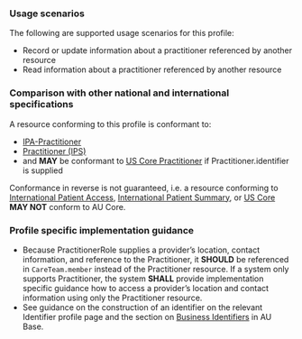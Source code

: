 ### Usage scenarios

The following are supported usage scenarios for this profile:

- Record or update information about a practitioner referenced by another resource
- Read information about a practitioner referenced by another resource


### Comparison with other national and international specifications

A resource conforming to this profile is conformant to:
- [IPA-Practitioner](http://hl7.org/fhir/uv/ipa/StructureDefinition-ipa-practitioner.html)
- [Practitioner (IPS)](http://hl7.org/fhir/uv/ips/StructureDefinition-Practitioner-uv-ips.html)
- and **MAY** be conformant to [US Core Practitioner](http://hl7.org/fhir/us/core/StructureDefinition/us-core-practitioner) if Practitioner.identifier is supplied

Conformance in reverse is not guaranteed, i.e. a resource conforming to [International Patient Access](https://build.fhir.org/ig/HL7/fhir-ipa), [International Patient Summary](http://build.fhir.org/ig/HL7/fhir-ips), or [US Core](http://hl7.org/fhir/us/core) **MAY NOT** conform to AU Core.


### Profile specific implementation guidance
- Because PractitionerRole supplies a provider’s location, contact information, and reference to the Practitioner, it **SHOULD** be referenced in `CareTeam.member` instead of the Practitioner resource. If a system only supports Practitioner, the system **SHALL** provide implementation specific guidance how to access a provider’s location and contact information using only the Practitioner resource.
- See guidance on the construction of an identifier on the relevant Identifier profile page and the section on [Business Identifiers](https://build.fhir.org/ig/hl7au/au-fhir-base/guidance.html#business-identifiers) in AU Base.
